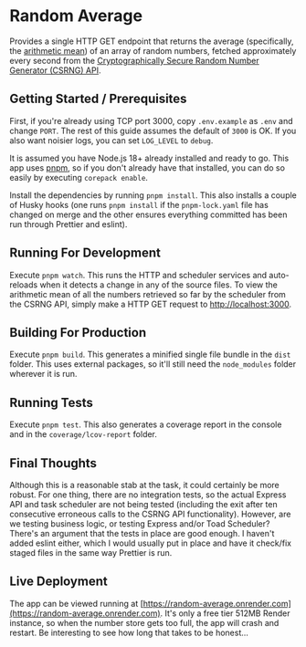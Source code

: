 # Random Average

Provides a single HTTP GET endpoint that returns the average (specifically, the [arithmetic mean](https://en.wikipedia.org/wiki/Arithmetic_mean)) of an array of random numbers, fetched approximately every second from the [Cryptographically Secure Random Number Generator (CSRNG) API](https://csrng.net/).

## Getting Started / Prerequisites

First, if you're already using TCP port 3000, copy `.env.example` as `.env` and change `PORT`. The rest of this guide assumes the default of `3000` is OK. If you also want noisier logs, you can set `LOG_LEVEL` to `debug`.

It is assumed you have Node.js 18+ already installed and ready to go. This app uses [pnpm](https://pnpm.io/), so if you don't already have that installed, you can do so easily by executing `corepack enable`.

Install the dependencies by running `pnpm install`. This also installs a couple of Husky hooks (one runs `pnpm install` if the `pnpm-lock.yaml` file has changed on merge and the other ensures everything committed has been run through Prettier and eslint).

## Running For Development

Execute `pnpm watch`. This runs the HTTP and scheduler services and auto-reloads when it detects a change in any of the source files. To view the arithmetic mean of all the numbers retrieved so far by the scheduler from the CSRNG API, simply make a HTTP GET request to [http://localhost:3000](http://localhost:3000).

## Building For Production

Execute `pnpm build`. This generates a minified single file bundle in the `dist` folder. This uses external packages, so it'll still need the `node_modules` folder wherever it is run.

## Running Tests

Execute `pnpm test`. This also generates a coverage report in the console and in the `coverage/lcov-report` folder.

## Final Thoughts

Although this is a reasonable stab at the task, it could certainly be more robust. For one thing, there are no integration tests, so the actual Express API and task scheduler are not being tested (including the exit after ten consecutive erroneous calls to the CSRNG API functionality). However, are we testing business logic, or testing Express and/or Toad Scheduler? There's an argument that the tests in place are good enough. I haven't added eslint either, which I would usually put in place and have it check/fix staged files in the same way Prettier is run.

## Live Deployment

The app can be viewed running at [https://random-average.onrender.com](https://random-average.onrender.com). It's only a free tier 512MB Render instance, so when the number store gets too full, the app will crash and restart. Be interesting to see how long that takes to be honest...
